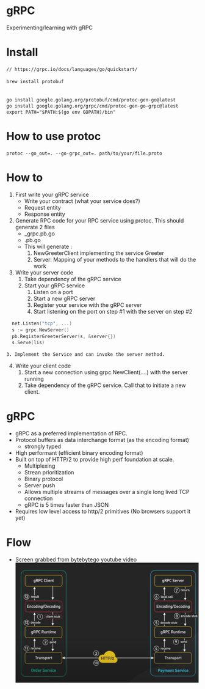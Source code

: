 # gRPC
Experimenting/learning with gRPC

# Install
```
// https://grpc.io/docs/languages/go/quickstart/

brew install protobuf


go install google.golang.org/protobuf/cmd/protoc-gen-go@latest
go install google.golang.org/grpc/cmd/protoc-gen-go-grpc@latest
export PATH="$PATH:$(go env GOPATH)/bin"
```

# How to use protoc
```
protoc --go_out=. --go-grpc_out=. path/to/your/file.proto
```

# How to

1. First write your gRPC service
    * Write your contract (what your service does?)
    * Request entity
    * Response entity
2. Generate RPC code for your RPC service using protoc. This should generate 2 files
    * _grpc.pb.go
    * .pb.go
    * This will generate : 
        1. NewGreeterClient implementing the service Greeter
        2. Server: Mapping of your methods to the handlers that will do the work
3. Write your server code     
    1. Take dependency of the gRPC service
    2. Start your gRPC service
        1. Listen on a port
        2. Start a new gRPC server
        3. Register your service with the gRPC server 
        4. Start listening on the port on step #1 with the server on step #2
```go
  net.Listen("tcp", ...)   
  s := grpc.NewServer()
  pb.RegisterGreeterServer(s, &server{})
  s.Serve(lis)
```  
    3. Implement the Service and can invoke the server method.
4. Write your client code 
    1. Start a new connection using grpc.NewClient(....) with the server running
    2. Take dependency of the gRPC service. Call that to initiate a new client.


# gRPC
* gRPC as a preferred implementation of RPC.
* Protocol buffers as data interchange format (as the encoding format)
    * strongly typed 
* High performant (efficient binary encoding format)    
* Built on top of HTTP/2 to provide high perf foundation at scale.
    * Multiplexing
    * Strean prioritization
    * Binary protocol
    * Server push
    * Allows multiple streams of messages over a single long lived TCP connection
    * gRPC is 5 times faster than JSON
* Requires low level access to http/2 primitives (No browsers support it yet)

# Flow
* Screen grabbed from bytebytego youtube video
![alt text](image.png)
